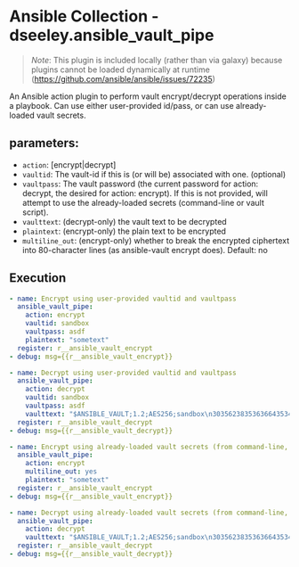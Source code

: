 # Ansible Collection - dseeley.ansible_vault_pipe

> *Note*: This plugin is included locally (rather than via galaxy) because plugins cannot be loaded dynamically at runtime (https://github.com/ansible/ansible/issues/72235) 

An Ansible action plugin to perform vault encrypt/decrypt operations inside a playbook.  Can use either user-provided id/pass, or can use already-loaded vault secrets.

## parameters:
+ `action`: [encrypt|decrypt]
+ `vaultid`: The vault-id if this is (or will be) associated with one. (optional)
+ `vaultpass`: The vault password (the current password for action: decrypt, the desired for action: encrypt).  If this is not provided, will attempt to use the already-loaded secrets (command-line or vault script).
+ `vaulttext`: (decrypt-only) the vault text to be decrypted
+ `plaintext`: (encrypt-only) the plain text to be encrypted
+ `multiline_out`: (encrypt-only) whether to break the encrypted ciphertext into 80-character lines (as ansible-vault encrypt does).  Default: no


## Execution
```yaml
- name: Encrypt using user-provided vaultid and vaultpass
  ansible_vault_pipe:
    action: encrypt
    vaultid: sandbox
    vaultpass: asdf
    plaintext: "sometext"
  register: r__ansible_vault_encrypt
- debug: msg={{r__ansible_vault_encrypt}}

- name: Decrypt using user-provided vaultid and vaultpass
  ansible_vault_pipe:
    action: decrypt
    vaultid: sandbox
    vaultpass: asdf
    vaulttext: "$ANSIBLE_VAULT;1.2;AES256;sandbox\n303562383536366435346466313764636533353438653463373765616365623130333633613139326235633064643338316665653531663030643139373131390a323233356239303864343336663238616535386638646566623036383130643638373465646331316664636564376161376137623432616561343631313262620a3561656131353364616136373866343963626561366236653538633734653165"
  register: r__ansible_vault_decrypt
- debug: msg={{r__ansible_vault_decrypt}}

- name: Encrypt using already-loaded vault secrets (from command-line, ansible.cfg etc)
  ansible_vault_pipe:
    action: encrypt
    multiline_out: yes
    plaintext: "sometext"
  register: r__ansible_vault_encrypt
- debug: msg={{r__ansible_vault_encrypt}}

- name: Decrypt using already-loaded vault secrets (from command-line, ansible.cfg etc)
  ansible_vault_pipe:
    action: decrypt
    vaulttext: "$ANSIBLE_VAULT;1.2;AES256;sandbox\n303562383536366435346466313764636533353438653463373765616365623130333633613139326235633064643338316665653531663030643139373131390a323233356239303864343336663238616535386638646566623036383130643638373465646331316664636564376161376137623432616561343631313262620a3561656131353364616136373866343963626561366236653538633734653165"
  register: r__ansible_vault_decrypt
- debug: msg={{r__ansible_vault_decrypt}}
```
